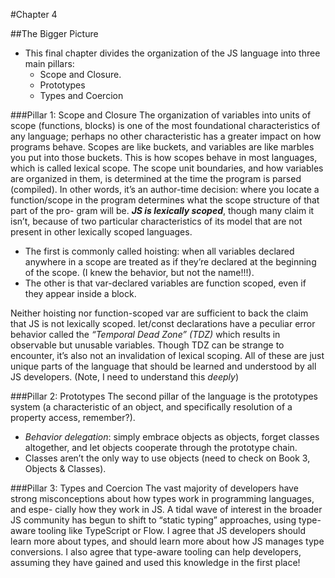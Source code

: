 #Chapter 4

##The Bigger Picture
- This final chapter divides the organization of the JS language into three main pillars: 
    - Scope and Closure.
    - Prototypes
    - Types and Coercion

###Pillar 1: Scope and Closure
The organization of variables into units of scope (functions, blocks) is one of the most foundational characteristics of any language; perhaps no other characteristic has a greater impact on how programs behave.
Scopes are like buckets, and variables are like marbles you put into those buckets.
This is how scopes behave in most languages, which is called lexical scope. The scope unit boundaries, and how variables are organized in them, is determined at the time the program is parsed (compiled).
In other words, it’s an author-time decision: where you locate a function/scope in the program determines what the scope structure of that part of the pro- gram will be.
***JS is lexically scoped***, though many claim it isn’t, because of two particular characteristics of its model that are not present in other lexically scoped languages.
- The first is commonly called hoisting: when all variables declared anywhere in a scope are treated as if they’re declared at the beginning of the scope. (I knew the behavior, but not the name!!!).
- The other is that var-declared variables are function scoped, even if they appear inside a block.

Neither hoisting nor function-scoped var are sufficient to back the claim that JS is not lexically scoped. let/const declarations have a peculiar error behavior called the *“Temporal Dead Zone” (TDZ)* which results in observable but unusable variables. Though TDZ can be strange to encounter, it’s also not an invalidation of lexical scoping. All of these are just unique parts of the language that should be learned and understood by all JS developers. (Note, I need to understand this *deeply*)

###Pillar 2: Prototypes
The second pillar of the language is the prototypes system (a characteristic of an object, and specifically resolution of a property access, remember?).
- *Behavior delegation*: simply embrace objects as objects, forget classes altogether, and let objects cooperate through the prototype chain.
- Classes aren’t the only way to use objects (need to check on Book 3, Objects & Classes).

###Pillar 3: Types and Coercion
The vast majority of developers have strong misconceptions about how types work in programming languages, and espe- cially how they work in JS. A tidal wave of interest in the broader JS community has begun to shift to “static typing” approaches, using type-aware tooling like TypeScript or Flow.
I agree that JS developers should learn more about types, and should learn more about how JS manages type conversions. I also agree that type-aware tooling can help developers, assuming they have gained and used this knowledge in the first place!

